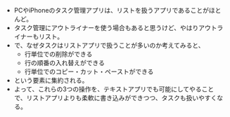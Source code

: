 - PCやiPhoneのタスク管理アプリは、リストを扱うアプリであることがほとんど。
- タスク管理にアウトライナーを使う場合もあると思うけど、やはりアウトライナーもリスト。
- で、なぜタスクはリストアプリで扱うことが多いのか考えてみると、
	- 行単位での削除ができる
	- 行の順番の入れ替えができる
	- 行単位でのコピー・カット・ペーストができる
- という要素に集約される。
- よって、これらの3つの操作を、テキストアプリでも可能にしてやることで、リストアプリよりも柔軟に書き込みができつつ、タスクも扱いやすくなる。